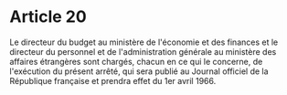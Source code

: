 # Article 20

Le directeur du budget au ministère de l'économie et des finances et le directeur du personnel et de l'administration générale au ministère des affaires étrangères sont chargés, chacun en ce qui le concerne, de l'exécution du présent arrêté, qui sera publié au Journal officiel de la République française et prendra effet du 1er avril 1966.
